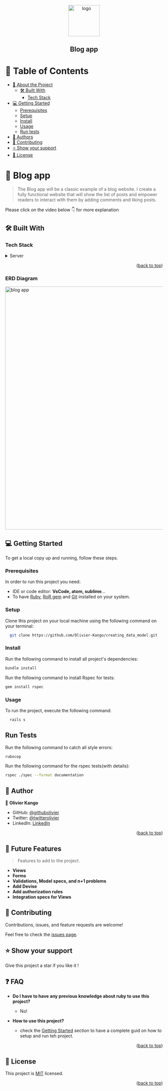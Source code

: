 <a id="readme-top"></a>

<div align="center">
  <img src="https://user-images.githubusercontent.com/108806646/215562421-e8b28205-90bf-4b83-a069-46ea75e964c3.png" alt="logo" width="100"  height="auto" />
  <br/>
  <h2>Blog app</h2>
</div>

# 📗 Table of Contents

- [📖 About the Project](#about-project)
  - [🛠 Built With](#built-with)
    - [Tech Stack](#tech-stack)
- [💻 Getting Started](#getting-started)
  - [Prerequisites](#prerequisites)
  - [Setup](#setup)
  - [Install](#install)
  - [Usage](#usage)
  - [Run tests](#run-tests)
- [👥 Authors](#authors)
- [🤝 Contributing](#contributing)
- [⭐️ Show your support](#support)
- [📝 License](#license)

# 📖 Blog app <a id="about-project"></a>

> The Blog app will be a classic example of a blog website. I create a fully functional website that will show the list of posts and empower readers to interact with them by adding comments and liking posts.

Please click on the video below 👇 for more explanation 

## 🛠 Built With <a id="built-with"></a>

### Tech Stack <a id="tech-stack"></a>
  <details>
  <summary>Server</summary>
    <ul>
      <li><a href="https://rubyonrails.org/">Ruby on Rails</a></li>
      <li><a href="https://www.postgresql.org/">Postgres</a></li>
    </ul>
  </details>

  <p align="right">(<a href="#readme-top">back to top</a>)</p>

### ERD Diagram <a id="diagram">

<img width="777" alt="blog app" src="https://user-images.githubusercontent.com/108806646/215563461-8212fa69-d194-4677-9e90-848c8c81ae46.png">

<!-- GETTING STARTED -->

## 💻 Getting Started <a id="getting-started"></a>

To get a local copy up and running, follow these steps.

### Prerequisites

In order to run this project you need:

- IDE or code editor: **VsCode, atom, sublime**...
- To have [Ruby](https://www.ruby-lang.org/en/), [RoR gem](https://rubyonrails.org/) and [Git](https://git-scm.com/) installed on your system.

### Setup

Clone this project on your local machine using the following command on your terminal:

```sh
  git clone https://github.com/Olivier-Kango/creating_data_model.git
```

### Install

Run the following command to install all project's dependencies:

```sh
bundle install
```

Run the following command to install Rspec for tests:

```sh
gem install rspec
```

### Usage

To run the project, execute the following command:

```sh
  rails s
```

## Run Tests

Run the following command to catch all style errors:

```sh
rubocop
```

Run the following command for the rspec tests(with details):

```sh
rspec ./spec --format documentation
```

## 👥 Author <a id="authors"></a>

👤 **Olivier Kango**

- GitHub: [@githubolivier](https://github.com/Olivier-Kango)
- Twitter: [@twitterolivier](https://twitter.com/olivierkango1)
- LinkedIn: [LinkedIn](https://www.linkedin.com/in/olivier-kango-b990601b8/)

<p align="right">(<a href="#readme-top">back to top</a>)</p>

<!-- FUTURE FEATURES -->

## 🔭 Future Features <a id="future-features"></a>

> Features to add to the project.

- **Views**
- **Forms**
- **Validations, Model specs, and n+1 problems**
- **Add Devise**
- **Add authorization rules**
- **Integration specs for Views**


<!-- CONTRIBUTING -->

## 🤝 Contributing <a id="contributing"></a>

Contributions, issues, and feature requests are welcome!

Feel free to check the [issues page](https://github.com/Olivier-Kango/blog_app/issues/new).

<!-- SUPPORT -->

## ⭐️ Show your support <a id="support"></a>

Give this project a star if you like it !

<!-- FAQ (optional) -->

## ❓ FAQ <a id="faq"></a>

- **Do I have to have any previous knowledge about ruby to use this project?**

  - No!

- **How to use this project?**

  - check the [Getting Started](#getting-started) section to have a complete guid on how to setup and run teh project.

<p align="right">(<a href="#readme-top">back to top</a>)</p>

<!-- LICENSE -->

## 📝 License <a id="license"></a>

This project is [MIT](./LICENSE) licensed.


<p align="right">(<a href="#readme-top">back to top</a>)</p>
